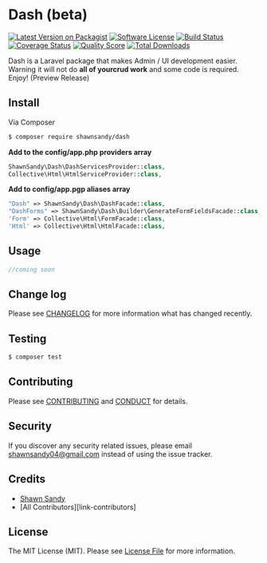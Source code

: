 # Dash (beta)

[![Latest Version on Packagist][ico-version]][link-packagist]
[![Software License][ico-license]](LICENSE.md)
[![Build Status][ico-travis]][link-travis]
[![Coverage Status][ico-scrutinizer]][link-scrutinizer]
[![Quality Score][ico-code-quality]][link-code-quality]
[![Total Downloads][ico-downloads]][link-downloads]

Dash is a Laravel package that makes Admin / UI development easier. Warning it will not do **all of yourcrud work** and some code is required. Enjoy! (Preview Release)

## Install

Via Composer

``` bash
$ composer require shawnsandy/dash
```

__Add to the config/app.php providers array__ 

``` php
ShawnSandy\Dash\DashServicesProvider::class,
Collective\Html\HtmlServiceProvider::class,
```

__Add to config/app.pgp aliases array__

```php 
"Dash" => ShawnSandy\Dash\DashFacade::class,
"DashForms" => ShawnSandy\Dash\Builder\GenerateFormFieldsFacade::class,
'Form' => Collective\Html\FormFacade::class,
'Html' => Collective\Html\HtmlFacade::class,

```

## Usage

``` php
//coming soon
```

## Change log

Please see [CHANGELOG](CHANGELOG.md) for more information what has changed recently.

## Testing

``` bash
$ composer test
```

## Contributing

Please see [CONTRIBUTING](CONTRIBUTING.md) and [CONDUCT](CONDUCT.md) for details.

## Security

If you discover any security related issues, please email shawnsandy04@gmail.com instead of using the issue tracker.

## Credits

- [Shawn Sandy][link-author]
- [All Contributors][link-contributors]

## License

The MIT License (MIT). Please see [License File](LICENSE.md) for more information.

[ico-version]: https://img.shields.io/packagist/v/shawnsandy/dash.svg?style=flat-square
[ico-license]: https://img.shields.io/badge/license-MIT-brightgreen.svg?style=flat-square
[ico-travis]: https://img.shields.io/travis/shawnsandy/dash/master.svg?style=flat-square
[ico-scrutinizer]: https://img.shields.io/scrutinizer/coverage/g/shawnsandy/dash.svg?style=flat-square
[ico-code-quality]: https://img.shields.io/scrutinizer/g/shawnsandy/dash.svg?style=flat-square
[ico-downloads]: https://img.shields.io/packagist/dt/shawnsandy/dash.svg?style=flat-square

[link-packagist]: https://packagist.org/packages/shawnsandy/dash
[link-travis]: https://travis-ci.org/shawnsandy/dash
[link-scrutinizer]: https://scrutinizer-ci.com/g/shawnsandy/dash/code-structure
[link-code-quality]: https://scrutinizer-ci.com/g/shawnsandy/dash
[link-downloads]: https://packagist.org/packages/shawnsandy/dash
[link-author]: https://github.com/shawnsandy

